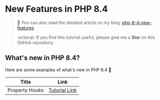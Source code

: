 # New Features in PHP 8.4

> 📝 You can also read the detailed article on my blog:
[php-8-4-new-features](https://www.damian-freelance.com/blog/php-8-4-new-features)

> :octocat: If you find this tutorial useful, please give me a **Star** on this GitHub repository.

## What's new in PHP 8.4?

Here are some examples of what's new in PHP 8.4 🐘

| Title | Link |
|:---:|:---:|
| Property Hooks | [Tutorial Link](https://github.com/s-damian/php-8-4-new-features/blob/main/property-hooks.php) |
